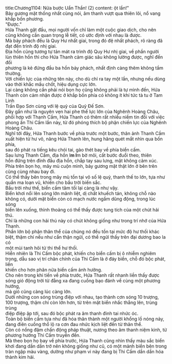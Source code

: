 title:Chương1104: Nửa bước Uẩn Thần! (2)
content:
ột lần!"<br>Bảy gương mặt thống nhất cùng nói, âm thanh vượt qua thiên lôi, nổ vang<br>khắp bốn phương.<br>"Được."<br>Hứa Thanh gật đầu, mọi người vốn chỉ làm một cuộc giao dịch, cho nên<br>cũng không cần quan trọng lễ tiết, có ước định với nhau là được.<br>Mà bảy phách đều là Quy Hư nhất giai, trong đó đệ nhất phách, rõ ràng đã<br>đạt đến trình độ nhị giai.<br>Địa hồn cũng tương tự tản mát ra trình độ Quy Hư nhị giai, về phần người<br>lùn thiên hồn thì cho Hứa Thanh cảm giác sâu không lường được, nghĩ đến đối<br>phương là kẻ đứng đầu ba hồn bảy phách, nhất định càng thêm không tầm<br>thường.<br>Với chiến lực của những tên này, cho dù chỉ ra tay một lần, nhưng nếu dùng<br>vào thời khắc mấu chốt, hiệu dụng cực lớn.<br>Lại càng không cần phải nói bọn họ cũng không phải là tự mình đến, Hứa<br>Thanh còn cảm nhận được ở khắp bốn phía có không ít khí tức tà tu ở Tam Linh<br>Trấn Đạo Sơn cùng với lệ quỷ của Quỷ Đế Sơn.<br>Đây gần như là nguyên vẹn hai phe thế lực lớn của Nghênh Hoàng Châu,<br>phối hợp với Thanh Cầm, Hứa Thanh có thêm rất nhiều niềm tin đối với việc<br>phong ấn Thi Cấm lần này, từ đó phóng thích bộ phận chiến lực của Nghênh<br>Hoàng Châu.<br>Nghĩ tới đây, Hứa Thanh bước về phía trước một bước, thân ảnh Thanh Cầm<br>xuất hiện từ hư vô, nâng Hứa Thanh lên, hung hăng quét mắt nhìn qua bốn phía,<br>sau đó phát ra tiếng kêu chói tai, gào thét bay về phía biển cấm.<br>Sau lưng Thanh Cầm, địa hồn l**m l**m bờ môi, cất bước đuổi theo, thiên<br>hồn đứng trên đỉnh đầu địa hồn, chắp tay sau lưng, mặt không cảm xúc.<br>Phía trên bọn họ, mây mù cuộn mình, bảy gương mặt thật lớn ở bên trên<br>cũng cùng nhau bay đi.<br>Có thể thấy bên trong mây mù tồn tại vô số lệ quỷ, thanh thế to lớn, tựa như<br>quần ma loạn vũ, khiến cho bầu trời biến sắc.<br>Bầu trời như thế, biển cấm tăm tối lại càng là như vậy.<br>Biển khơi nổi lên sóng lớn mãnh liệt, dị chất khuếch tán, không chỗ nào<br>không có, dưới mặt biển còn có mạch nước ngầm dũng động, trong lúc sóng<br>biển lên xuống, thỉnh thoảng có thể thấy được tung tích của một chút hải thú.<br>Chỉ là những con hải thú này có chút không giống như trong trí nhớ của Hứa<br>Thanh.<br>Phần lớn bộ phận thân thể của chúng nó đều tồn tại mức độ hư thối khác<br>biệt, thậm chí nếu như cẩn thận ngửi, có thể ngửi thấy trên đại dương bao la có<br>một mùi tanh hôi từ thi thể hư thối.<br>Hiển nhiên là Thi Cấm bộc phát, khiến cho biển cấm bị ô nhiễm nghiêm<br>trọng, dẫu sao vị trí chân chính của Thi Cấm là ở đáy biển, chỗ đó bộc phát, liền<br>khiến cho hơn phân nửa biển cấm ảnh hưởng.<br>Cho nên trong khi tiến về phía trước, Hứa Thanh rất nhanh liền thấy được<br>sóng gió động trời từ đằng xa đang cuồng bạo đánh về cùng một phương hướng,<br>mà gió cũng càng lúc càng lớn.<br>Dưới những con sóng trùng điệp với nhau, tạo thành cơn sóng 10 trượng,<br>100 trượng, thậm chí còn lớn hơn, từ trên mặt biển nhấc thẳng lên, trùng trùng<br>điệp điệp ập tới, sau đó bộc phát ra âm thanh đinh tai nhức óc.<br>Toàn bộ biển cấm tựa như đã hóa thân thành một người khổng lồ nóng nảy,<br>đang điên cuồng thổ lộ ra cơn đau nhức kịch liệt đến từ thân thể.<br>Còn có nồng đậm chấn động pháp thuật, nương theo âm thanh niệm kinh, từ<br>phương hướng Thi Cấm truyền đến.<br>Mà theo bọn họ bay về phía trước, Hứa Thanh cũng nhìn thấy màu sắc biển<br>khơi đang dần dần trở nên không giống như cũ, có một mảnh biển bên trong<br>tràn ngập màu vàng, dường như phạm vi này đang bị Thi Cấm dần dần hóa<br>thành kim hải.